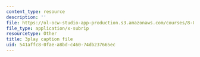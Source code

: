 ```yaml
---
content_type: resource
description: ''
file: https://ol-ocw-studio-app-production.s3.amazonaws.com/courses/8-06-quantum-physics-iii-spring-2018/541affc80faea8bdc46074db237665ec_GZzrMyY01tE.srt
file_type: application/x-subrip
resourcetype: Other
title: 3play caption file
uid: 541affc8-0fae-a8bd-c460-74db237665ec
---
```

